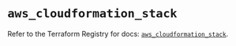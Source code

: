# `aws_cloudformation_stack`

Refer to the Terraform Registry for docs: [`aws_cloudformation_stack`](https://registry.terraform.io/providers/hashicorp/aws/5.94.1/docs/resources/cloudformation_stack).
